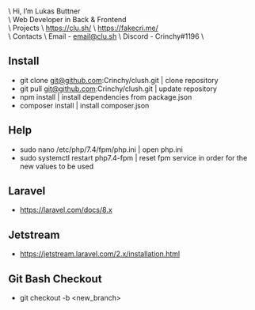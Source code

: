 \
\ Hi, I’m Lukas Buttner
\
\ Web Developer in Back & Frontend
\
\ Projects
\ https://clu.sh/
\ https://fakecri.me/
\
\ Contacts
\ Email - email@clu.sh
\ Discord - Crinchy#1196
\

## Install

- git clone git@github.com:Crinchy/clush.git | clone repository
- git pull git@github.com:Crinchy/clush.git | update repository
- npm install | install dependencies from package.json
- composer install | install composer.json

## Help

- sudo nano /etc/php/7.4/fpm/php.ini | open php.ini
- sudo systemctl restart php7.4-fpm | reset fpm service in order for the new values to be used

## Laravel
- https://laravel.com/docs/8.x

## Jetstream 
- https://jetstream.laravel.com/2.x/installation.html

## Git Bash Checkout
- git checkout -b <new_branch>
